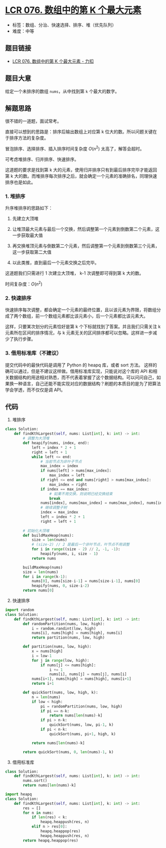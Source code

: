 # [LCR 076. 数组中的第 K 个最大元素](https://leetcode.cn/problems/xx4gT2/)

- 标签：数组、分治、快速选择、排序、堆（优先队列）
- 难度：中等

## 题目链接

- [LCR 076. 数组中的第 K 个最大元素 - 力扣](https://leetcode.cn/problems/xx4gT2/)

## 题目大意

给定一个未排序的数组 `nums`，从中找到第 `k` 个最大的数字。

## 解题思路

很不错的一道题，面试常考。

直接可以想到的思路是：排序后输出数组上对应第 k 位大的数。所以问题关键在于排序方法的复杂度。

冒泡排序、选择排序、插入排序时间复杂度 $O(n^2)$ 太高了，解答会超时。

可考虑堆排序、归并排序、快速排序。

这道题的要求是找到第 k 大的元素，使用归并排序只有到最后排序完毕才能返回第 k 大的数。而堆排序每次排序之后，就会确定一个元素的准确排名，同理快速排序也是如此。

### 1. 堆排序

升序堆排序的思路如下：

1. 先建立大顶堆

2. 让堆顶最大元素与最后一个交换，然后调整第一个元素到倒数第二个元素，这一步获取最大值

3. 再交换堆顶元素与倒数第二个元素，然后调整第一个元素到倒数第三个元素，这一步获取第二大值

4. 以此类推，直到最后一个元素交换之后完毕。

这道题我们只需进行 1 次建立大顶堆， k-1 次调整即可得到第 k 大的数。

时间复杂度：$O(n^2)$

### 2. 快速排序

快速排序每次调整，都会确定一个元素的最终位置，且以该元素为界限，将数组分成了两个数组，前一个数组元素都比该元素小，后一个元素都比该元素大。

这样，只要某次划分的元素恰好是第 k 个下标就找到了答案。并且我们只需关注 k 元素所在区间的排序情况，与 k 元素无关的区间排序都可以忽略。这样进一步减少了执行步骤。

### 3. 借用标准库（不建议）

提交代码中的最快代码是调用了 Python 的 heapq 库，或者 sort 方法。
这样的确可以通过，但是不建议这样做。借用标准库实现，只能说对这个库的 API 和相关数据结构的用途相对熟悉，而不代表着掌握了这个数据结构。可以问问自己，如果换一种语言，自己还能不能实现对应的数据结构？刷题的本质目的是为了把算法学会学透，而不仅仅是调 API。

## 代码

1. 堆排序

```python
class Solution:
    def findKthLargest(self, nums: List[int], k: int) -> int:
        # 调整为大顶堆
        def heapify(nums, index, end):
            left = index * 2 + 1
            right = left + 1
            while left <= end:
                # 当前节点为非叶子节点
                max_index = index
                if nums[left] > nums[max_index]:
                    max_index = left
                if right <= end and nums[right] > nums[max_index]:
                    max_index = right
                if index == max_index:
                    # 如果不用交换，则说明已经交换结束
                    break
                nums[index], nums[max_index] = nums[max_index], nums[index]
                # 继续调整子树
                index = max_index
                left = index * 2 + 1
                right = left + 1
                
        # 初始化大顶堆
        def buildMaxHeap(nums):
            size = len(nums)
            # (size-2) // 2 是最后一个非叶节点，叶节点不用调整
            for i in range((size - 2) // 2, -1, -1):
                heapify(nums, i, size - 1)
            return nums

        buildMaxHeap(nums)
        size = len(nums)
        for i in range(k-1):
            nums[0], nums[size-i-1] = nums[size-i-1], nums[0]
            heapify(nums, 0, size-i-2)
        return nums[0]
```

2. 快速排序

```python
import random
class Solution:
    def findKthLargest(self, nums: List[int], k: int) -> int:
        def randomPartition(nums, low, high):
            i = random.randint(low, high)
            nums[i], nums[high] = nums[high], nums[i]
            return partition(nums, low, high)

        def partition(nums, low, high):
            x = nums[high]
            i = low-1
            for j in range(low, high):
                if nums[j] <= nums[high]:
                    i += 1
                    nums[i], nums[j] = nums[j], nums[i]
            nums[i+1], nums[high] = nums[high], nums[i+1]
            return i+1

        def quickSort(nums, low, high, k):
            n = len(nums)
            if low < high:
                pi = randomPartition(nums, low, high)
                if pi == n-k:
                    return nums[len(nums)-k]
                if pi > n-k:
                    quickSort(nums, low, pi-1, k)
                if pi < n-k:
                    quickSort(nums, pi+1, high, k)

            return nums[len(nums)-k]

        return quickSort(nums, 0, len(nums)-1, k)
```

3. 借用标准库

```python
class Solution:
    def findKthLargest(self, nums: List[int], k: int) -> int:
        nums.sort()
        return nums[len(nums)-k]
```

```python
import heapq
class Solution:
    def findKthLargest(self, nums: List[int], k: int) -> int:
        res = []
        for n in nums:
            if len(res) < k:
                heapq.heappush(res, n)
            elif n > res[0]:
                heapq.heappop(res)
                heapq.heappush(res, n)
        return heapq.heappop(res)
```



